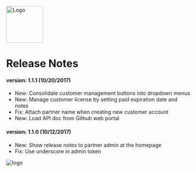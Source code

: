 
<img src="https://www.vericlouds.com/wp-content/uploads/2017/10/logo-2.png" alt="Logo" style="width: 100px;">



# Release Notes

#### version: 1.1.1 (10/20/2017)
* New: Consolidate customer management buttons into dropdown menus
* New: Manage customer license by setting paid expiration date and notes
* Fix: Attach partner name when creating new customer account
* New: Load API doc from Github web portal


#### version: 1.1.0 (10/12/2017)
* New: Show release notes to partner admin at the homepage
* Fix: Use underscore in admin token

![logo](https://www.vericlouds.com/wp-content/uploads/2017/10/logo-2.png "Logo Title")
